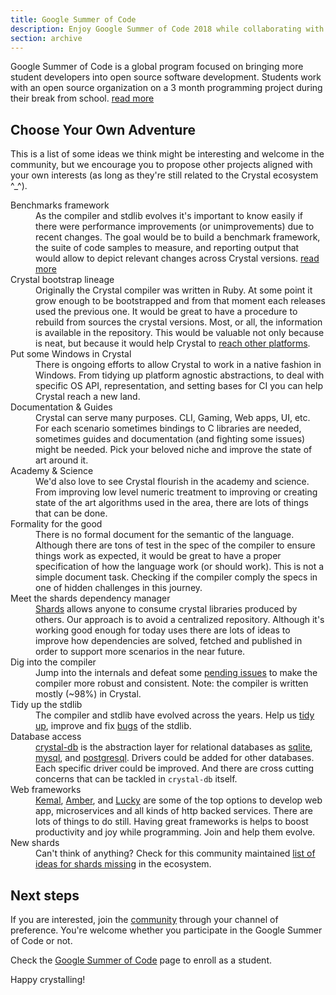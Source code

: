 ```yaml
---
title: Google Summer of Code
description: Enjoy Google Summer of Code 2018 while collaborating with Crystal
section: archive
---
```


Google Summer of Code is a global program focused on bringing more student
developers into open source software development. Students work with an open
source organization on a 3 month programming project during their break from
school. [read more](https://summerofcode.withgoogle.com/)

## Choose Your Own Adventure

This is a list of some ideas we think might be interesting and
welcome in the community, but we encourage you to propose other projects aligned
with your own interests (as long as they're still related to the Crystal
ecosystem ^_^).

<dl>
  <dt>Benchmarks framework</dt>
  <dd>
    As the compiler and stdlib evolves it's important to know easily if there
    were performance improvements (or unimprovements) due to recent changes.
    The goal would be to build a benchmark framework, the suite of code samples
    to measure, and reporting output that would allow to depict relevant changes
    across Crystal versions.
    <a href="https://github.com/crystal-lang/crystal/issues/5508">read more</a>
  </dd>
  <dt>Crystal bootstrap lineage</dt>
  <dd>
    Originally the Crystal compiler was written in Ruby. At some point it grow
    enough to be bootstrapped and from that moment each releases used the
    previous one. It would be great to have a procedure to rebuild from sources the crystal versions. Most, or all, the information is available in the repository. This would be valuable not only because is neat, but because it would help Crystal to <a href="https://groups.google.com/d/topic/crystal-lang/wYQ5aqdpF3k/discussion">reach other platforms</a>.
  </dd>
  <dt>Put some Windows in Crystal</dt>
  <dd>
    There is ongoing efforts to allow Crystal to work in a native fashion in
    Windows. From tidying up platform agnostic abstractions, to deal with
    specific OS API, representation, and setting bases for CI you can help
    Crystal reach a new land.
  </dd>
  <dt>Documentation &amp; Guides</dt>
  <dd>
    Crystal can serve many purposes. CLI, Gaming, Web apps, UI, etc. For each
    scenario sometimes bindings to C libraries are needed, sometimes guides and
     documentation (and fighting some issues) might be needed. Pick your beloved
     niche and improve the state of art around it.
  </dd>
  <dt>Academy &amp; Science</dt>
  <dd>
    We'd also love to see Crystal flourish in the academy and science. From
    improving low level numeric treatment to improving or creating state of the
    art algorithms used in the area, there are lots of things that can be done.
  </dd>
  <dt>Formality for the good</dt>
  <dd>
    There is no formal document for the semantic of the language. Although there
    are tons of test in the spec of the compiler to ensure things work as
    expected, it would be great to have a proper specification of how the
    language work (or should work). This is not a simple document task.
    Checking if the compiler comply the specs in one of hidden challenges in
    this journey.
  </dd>
  <dt>Meet the shards dependency manager</dt>
  <dd>
    <a href="https://github.com/crystal-lang/shards">Shards</a>
    allows anyone to consume crystal libraries produced by others. Our approach
    is to avoid a centralized repository. Although it's working good enough for
    today uses there are lots of ideas to improve how dependencies are solved,
    fetched and published in order to support more scenarios in the near future.
  </dd>
  <dt>Dig into the compiler</dt>
  <dd>
    Jump into the internals and defeat some <a href="https://github.com/crystal-lang/crystal/issues?q=is%3Aopen+is%3Aissue+label%3Akind%3Abug+label%3Atopic%3Acompiler+sort%3Aupdated-desc">pending issues</a>
    to make the compiler more robust and consistent.
    Note: the compiler is written mostly (~98%) in Crystal.
  </dd>
  <dt>Tidy up the stdlib</dt>
  <dd>
    The compiler and stdlib have evolved across the years.
    Help us <a href="https://github.com/crystal-lang/crystal/issues/5215#issuecomment-340574805">tidy up</a>,
    improve and fix <a href="https://github.com/crystal-lang/crystal/issues?q=is%3Aopen+is%3Aissue+sort%3Aupdated-desc+label%3Atopic%3Astdlib+label%3Akind%3Abug">bugs</a>
    of the stdlib.
  </dd>
  <dt>Database access</dt>
  <dd>
    <a href="https://github.com/crystal-lang/crystal-db">crystal-db</a>
    is the abstraction layer for relational databases as <a href="https://github.com/crystal-lang/crystal-sqlite3/">sqlite</a>,
    <a href="https://github.com/crystal-lang/crystal-mysql">mysql</a>, and <a href="https://github.com/will/crystal-pg/">postgresql</a>.
    Drivers could be added for other databases. Each specific driver could be
    improved. And there are cross cutting concerns that can be tackled in
    <code>crystal-db</code> itself.
  </dd>
  <dt>Web frameworks</dt>
  <dd>
    <a href="http://kemalcr.com/">Kemal</a>, <a href="https://amberframework.org/">Amber</a>,
     and <a href="https://luckyframework.org/">Lucky</a> are some of the top
     options to develop web app, microservices and all kinds of http backed
     services. There are lots of things to do still. Having great frameworks is
     helps to boost productivity and joy while programming. Join and help them
     evolve.
  </dd>
  <dt>New shards</dt>
  <dd>
    Can't think of anything? Check for this community maintained <a href="https://github.com/crystal-community/crystal-libraries-needed/issues?q=is%3Aissue+is%3Aopen+sort%3Aupdated-desc">list of ideas for shards missing</a>
    in the ecosystem.
  </dd>
</dl>

## Next steps

If you are interested, join the [community](/community) through your
channel of preference. You're welcome whether you participate in the Google
Summer of Code or not.

Check the [Google Summer of Code](https://summerofcode.withgoogle.com/)
page to enroll as a student.

Happy crystalling!
